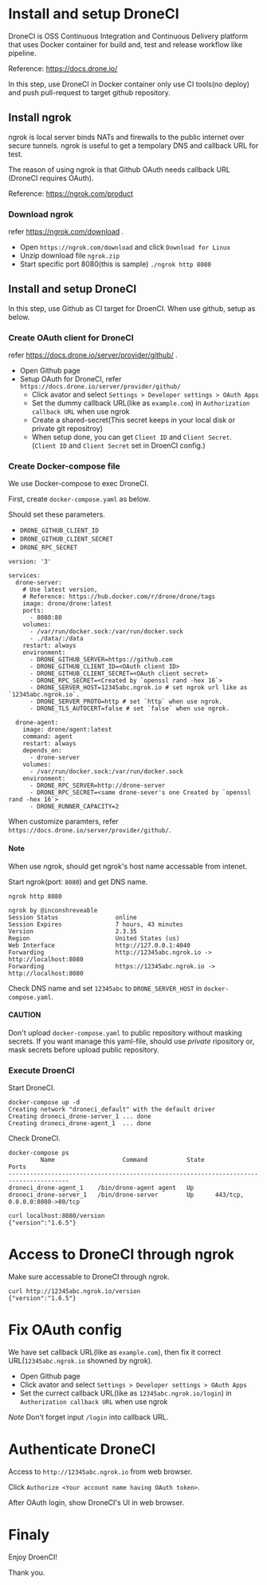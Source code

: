 # Install and setup DroneCI

DroneCI is OSS Continuous Integration and Continuous Delivery platform 
that uses Docker container for build and, test and release workflow like pipeline.

Reference: https://docs.drone.io/

In this step, use DroneCI in Docker container only use CI tools(no deploy) 
and push pull-request to target github repository.

## Install ngrok

ngrok is local server binds NATs and firewalls to the public internet over secure tunnels.
ngrok is useful to get a tempolary DNS and callback URL for test.

The reason of using ngrok is that Github OAuth needs callback URL
(DroneCI requires OAuth).

Reference: https://ngrok.com/product

### Download ngrok

refer https://ngrok.com/download .

* Open `https://ngrok.com/download` and click `Download for Linux`
* Unzip download file `ngrok.zip`
* Start specific port 8080(this is sample) `./ngrok http 8080`

## Install and setup DroneCI

In this step, use Github as CI target for DroenCI.
When use github, setup as below.

### Create OAuth client for DroneCI

refer https://docs.drone.io/server/provider/github/ .

* Open Github page
* Setup OAuth for DroneCI, refer `https://docs.drone.io/server/provider/github/`
  * Click avator and select `Settings > Developer settings > OAuth Apps`
  * Set the dummy callback URL(like as `example.com`) in `Authorization callback URL` when use ngrok
  * Create a shared-secret(This secret keeps in your local disk or private git repositroy)
  * When setup done, you can get `Client ID` and `Client Secret`.  
    (`Client ID` and `Client Secret` set in DroenCI config.)

### Create Docker-compose file

We use Docker-compose to exec DroneCI.

First, create `docker-compose.yaml` as below.

Should set these parameters.
* `DRONE_GITHUB_CLIENT_ID`
* `DRONE_GITHUB_CLIENT_SECRET`
* `DRONE_RPC_SECRET`

```
version: '3'

services:
  drone-server:
    # Use latest version,
    # Reference: https://hub.docker.com/r/drone/drone/tags
    image: drone/drone:latest
    ports:
      - 8080:80
    volumes:
      - /var/run/docker.sock:/var/run/docker.sock
      - ./data/:/data
    restart: always
    environment:
      - DRONE_GITHUB_SERVER=https://github.com
      - DRONE_GITHUB_CLIENT_ID=<OAuth client ID>
      - DRONE_GITHUB_CLIENT_SECRET=<OAuth client secret>
      - DRONE_RPC_SECRET=<Created by `openssl rand -hex 16`>
      - DRONE_SERVER_HOST=12345abc.ngrok.io # set ngrok url like as `12345abc.ngrok.io`.
      - DRONE_SERVER_PROTO=http # set `http` when use ngrok.
      - DRONE_TLS_AUTOCERT=false # set `false` when use ngrok.

  drone-agent:
    image: drone/agent:latest
    command: agent
    restart: always
    depends_on:
      - drone-server
    volumes:
      - /var/run/docker.sock:/var/run/docker.sock
    environment:
      - DRONE_RPC_SERVER=http://drone-server
      - DRONE_RPC_SECRET=<same drone-sever's one Created by `openssl rand -hex 16`>
      - DRONE_RUNNER_CAPACITY=2
```

When customize paramters, refer `https://docs.drone.io/server/provider/github/`.

#### Note

When use ngrok, should get ngrok's host name accessable from intenet.

Start ngrok(port: `8080`) and get DNS name.

```
ngrok http 8080

ngrok by @inconshreveable
Session Status                online
Session Expires               7 hours, 43 minutes
Version                       2.3.35
Region                        United States (us)
Web Interface                 http://127.0.0.1:4040
Forwarding                    http://12345abc.ngrok.io -> http://localhost:8080
Forwarding                    https://12345abc.ngrok.io -> http://localhost:8080
```

Check DNS name and set `12345abc` to `DRONE_SERVER_HOST` in `docker-compose.yaml`.

#### CAUTION

Don't upload `docker-compose.yaml` to public repository without masking secrets.
If you want manage this yaml-file, should use *private* ripository or,
mask secrets before upload public repository.


### Execute DroenCI

Start DroneCI.

```
docker-compose up -d
Creating network "droneci_default" with the default driver
Creating droneci_drone-server_1 ... done
Creating droneci_drone-agent_1  ... done
```

Check DroneCI.

```
docker-compose ps
         Name                   Command           State               Ports            
---------------------------------------------------------------------------------------
droneci_drone-agent_1    /bin/drone-agent agent   Up                                   
droneci_drone-server_1   /bin/drone-server        Up      443/tcp, 0.0.0.0:8080->80/tcp

curl localhost:8080/version
{"version":"1.6.5"}
```

# Access to DroneCI through ngrok

Make sure accessable to DroneCI through ngrok.
```
curl http://12345abc.ngrok.io/version
{"version":"1.6.5"}
```
# Fix OAuth config

We have set callback URL(like as `example.com`),
then fix it correct URL(`12345abc.ngrok.io` showned by ngrok).

* Open Github page
* Click avator and select `Settings > Developer settings > OAuth Apps`
* Set the currect callback URL(like as `12345abc.ngrok.io/login`) in `Authorization callback URL` when use ngrok 

*Note* Don't forget input `/login` into callback URL.

# Authenticate DroneCI

Access to `http://12345abc.ngrok.io` from web browser.

Click `Authorize <Your account name having OAuth token>`.

After OAuth login, show DroneCI's UI in web browser.

# Finaly

Enjoy DroenCI!

Thank you.
